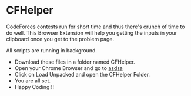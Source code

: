 # CFHelper

CodeForces contests run for short time and thus there's crunch of time to do well. This Browser Extension will help you getting the inputs in your clipboard once you get to the problem page. 

All scripts are running in background.

- Download these files in a folder named CFHelper.
- Open your Chrome Browser and go to [asdsa](chrome://extensions)
- Click on Load Unpacked and open the CFHelper Folder.
- You are all set. 
- Happy Coding !! 
